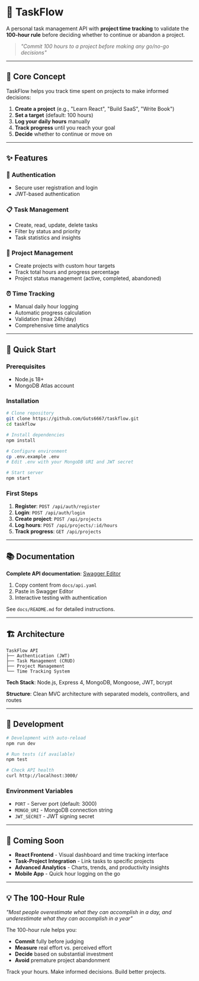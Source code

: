 # 📝 TaskFlow

A personal task management API with **project time tracking** to validate the **100-hour rule** before deciding whether to continue or abandon a project.

> *"Commit 100 hours to a project before making any go/no-go decisions"*

---

## 🎯 Core Concept

TaskFlow helps you track time spent on projects to make informed decisions:

1. **Create a project** (e.g., "Learn React", "Build SaaS", "Write Book")
2. **Set a target** (default: 100 hours)  
3. **Log your daily hours** manually
4. **Track progress** until you reach your goal
5. **Decide** whether to continue or move on

---

## ✨ Features

### 🔐 **Authentication**
- Secure user registration and login
- JWT-based authentication

### 📋 **Task Management** 
- Create, read, update, delete tasks
- Filter by status and priority
- Task statistics and insights

### 🎯 **Project Management**
- Create projects with custom hour targets
- Track total hours and progress percentage
- Project status management (active, completed, abandoned)

### ⏰ **Time Tracking**
- Manual daily hour logging
- Automatic progress calculation
- Validation (max 24h/day)
- Comprehensive time analytics

---

## 🚀 Quick Start

### Prerequisites
- Node.js 18+
- MongoDB Atlas account

### Installation
```bash
# Clone repository
git clone https://github.com/Guts6667/taskflow.git
cd taskflow

# Install dependencies
npm install

# Configure environment
cp .env.example .env
# Edit .env with your MongoDB URI and JWT secret

# Start server
npm start
```

### First Steps
1. **Register**: `POST /api/auth/register`
2. **Login**: `POST /api/auth/login` 
3. **Create project**: `POST /api/projects`
4. **Log hours**: `POST /api/projects/:id/hours`
5. **Track progress**: `GET /api/projects`

---

## 📚 Documentation

**Complete API documentation**: [Swagger Editor](https://editor.swagger.io/)
1. Copy content from `docs/api.yaml`
2. Paste in Swagger Editor
3. Interactive testing with authentication

See `docs/README.md` for detailed instructions.

---

## 🏗️ Architecture

```
TaskFlow API
├── Authentication (JWT)
├── Task Management (CRUD)
├── Project Management
└── Time Tracking System
```

**Tech Stack**: Node.js, Express 4, MongoDB, Mongoose, JWT, bcrypt

**Structure**: Clean MVC architecture with separated models, controllers, and routes

---

## 🔧 Development

```bash
# Development with auto-reload
npm run dev

# Run tests (if available)
npm test

# Check API health
curl http://localhost:3000/
```

### Environment Variables
- `PORT` - Server port (default: 3000)
- `MONGO_URI` - MongoDB connection string
- `JWT_SECRET` - JWT signing secret

---

## 🌟 Coming Soon

- **React Frontend** - Visual dashboard and time tracking interface
- **Task-Project Integration** - Link tasks to specific projects
- **Advanced Analytics** - Charts, trends, and productivity insights
- **Mobile App** - Quick hour logging on the go

---

## 💡 The 100-Hour Rule

*"Most people overestimate what they can accomplish in a day, and underestimate what they can accomplish in a year"*

The 100-hour rule helps you:
- **Commit** fully before judging
- **Measure** real effort vs. perceived effort  
- **Decide** based on substantial investment
- **Avoid** premature project abandonment

Track your hours. Make informed decisions. Build better projects.